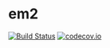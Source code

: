 # em2

[![Build Status](https://travis-ci.org/em-2/em2.svg?branch=master)](https://travis-ci.org/em-2/em2)
[![codecov.io](https://codecov.io/github/em-2/em2/coverage.svg?branch=master)](https://codecov.io/github/em-2/em2?branch=master)
